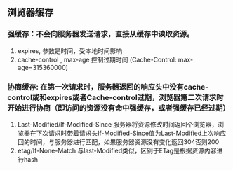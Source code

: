 ## 浏览器缓存

### 强缓存：不会向服务器发送请求，直接从缓存中读取资源。
1. expires, 参数是时间，受本地时间影响
2. cache-control , max-age 控制过期时间 (Cache-Control: max-age=315360000)

### 协商缓存: 在第一次请求时，服务器返回的响应头中没有cache-control或和expires或者Cache-control过期，浏览器第二次请求时开始进行协商（即访问的资源没有命中强缓存，或者强缓存已经过期）
1. Last-Modified/If-Modified-Since 服务器将资源修改时间返回个浏览器，浏览器在下次请求时带着请求头If-Modified-Since值为Last-Modified上次响应回的时间，与服务器进行匹配，如果服务器资源没有变化返回304否则200
2. etag/If-None-Match 与last-Modified类似，区别于ETag是根据资源内容进行hash
